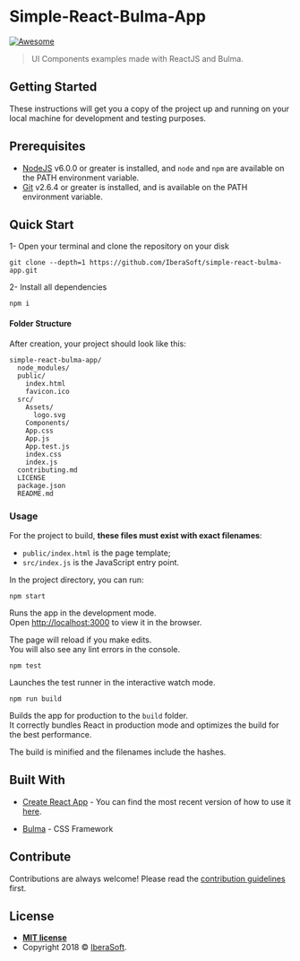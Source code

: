# Simple-React-Bulma-App

[![Awesome](https://cdn.rawgit.com/sindresorhus/awesome/d7305f38d29fed78fa85652e3a63e154dd8e8829/media/badge.svg)](https://github.com/enaqx/awesome-react)

> UI Components examples made with ReactJS and Bulma.

## Getting Started

These instructions will get you a copy of the project up and running on your local machine for development and testing purposes.

## Prerequisites

- [NodeJS](https://nodejs.org/en/download/) v6.0.0 or greater is installed, and `node` and `npm` are available on the PATH environment variable.
- [Git](https://git-scm.com/) v2.6.4 or greater is installed, and is available on the PATH environment variable.

## Quick Start

1- Open your terminal and clone the repository on your disk

```
git clone --depth=1 https://github.com/IberaSoft/simple-react-bulma-app.git
```

2- Install all dependencies

```
npm i
```

#### Folder Structure

After creation, your project should look like this:

```
simple-react-bulma-app/
  node_modules/
  public/
    index.html
    favicon.ico
  src/
    Assets/
      logo.svg
    Components/
    App.css
    App.js
    App.test.js
    index.css
    index.js
  contributing.md
  LICENSE
  package.json
  README.md
```


### Usage

For the project to build, **these files must exist with exact filenames**:

* `public/index.html` is the page template;
* `src/index.js` is the JavaScript entry point.

In the project directory, you can run:

```
npm start
```
Runs the app in the development mode.<br>
Open [http://localhost:3000](http://localhost:3000) to view it in the browser.

The page will reload if you make edits.<br>
You will also see any lint errors in the console.

```
npm test
```
Launches the test runner in the interactive watch mode.

```
npm run build
```
Builds the app for production to the `build` folder.<br>
It correctly bundles React in production mode and optimizes the build for the best performance.

The build is minified and the filenames include the hashes.


## Built With

* [Create React App](https://github.com/facebookincubator/create-react-app) - You can find the most recent version of how to use it [here](https://github.com/facebookincubator/create-react-app/blob/master/packages/react-scripts/template/README.md).

* [Bulma](https://bulma.io/) - CSS Framework


## Contribute

Contributions are always welcome!
Please read the [contribution guidelines](contributing.md) first.


## License

- **[MIT license](http://opensource.org/licenses/mit-license.php)**
- Copyright 2018 © <a href="http://iberasoft.com" target="_blank">IberaSoft</a>.